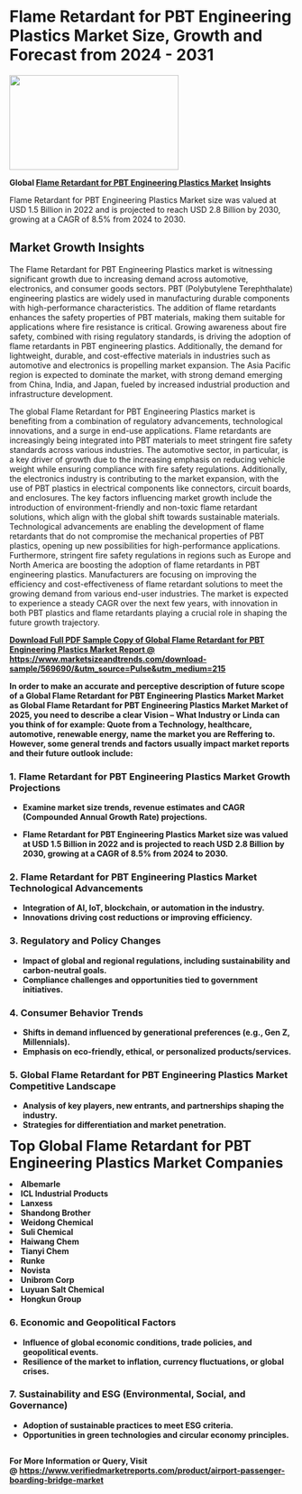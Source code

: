 <H1>Flame Retardant for PBT Engineering Plastics Market Size, Growth and Forecast from 2024 - 2031</H1><img class="aligncenter size-medium wp-image-584254" src="https://thirdeyenews.in/wp-content/uploads/2024/09/Global-Market-Research-300x168.jpeg" alt="" width="300" height="168" /><p><strong>Global&nbsp;<a href="https://www.marketsizeandtrends.com/download-sample/569690/&amp;utm_source=Pulse&amp;utm_medium=215">Flame Retardant for PBT Engineering Plastics Market</a> Insights</strong></p><p>Flame Retardant for PBT Engineering Plastics Market size was valued at USD 1.5 Billion in 2022 and is projected to reach USD 2.8 Billion by 2030, growing at a CAGR of 8.5% from 2024 to 2030.</p><p><h2>Market Growth Insights</h2> <p>The Flame Retardant for PBT Engineering Plastics market is witnessing significant growth due to increasing demand across automotive, electronics, and consumer goods sectors. PBT (Polybutylene Terephthalate) engineering plastics are widely used in manufacturing durable components with high-performance characteristics. The addition of flame retardants enhances the safety properties of PBT materials, making them suitable for applications where fire resistance is critical. Growing awareness about fire safety, combined with rising regulatory standards, is driving the adoption of flame retardants in PBT engineering plastics. Additionally, the demand for lightweight, durable, and cost-effective materials in industries such as automotive and electronics is propelling market expansion. The Asia Pacific region is expected to dominate the market, with strong demand emerging from China, India, and Japan, fueled by increased industrial production and infrastructure development.</p> <p><strong><a href="#"></a></strong></p> <p>The global Flame Retardant for PBT Engineering Plastics market is benefiting from a combination of regulatory advancements, technological innovations, and a surge in end-use applications. Flame retardants are increasingly being integrated into PBT materials to meet stringent fire safety standards across various industries. The automotive sector, in particular, is a key driver of growth due to the increasing emphasis on reducing vehicle weight while ensuring compliance with fire safety regulations. Additionally, the electronics industry is contributing to the market expansion, with the use of PBT plastics in electrical components like connectors, circuit boards, and enclosures. The key factors influencing market growth include the introduction of environment-friendly and non-toxic flame retardant solutions, which align with the global shift towards sustainable materials. Technological advancements are enabling the development of flame retardants that do not compromise the mechanical properties of PBT plastics, opening up new possibilities for high-performance applications. Furthermore, stringent fire safety regulations in regions such as Europe and North America are boosting the adoption of flame retardants in PBT engineering plastics. Manufacturers are focusing on improving the efficiency and cost-effectiveness of flame retardant solutions to meet the growing demand from various end-user industries. The market is expected to experience a steady CAGR over the next few years, with innovation in both PBT plastics and flame retardants playing a crucial role in shaping the future growth trajectory.</p> <p><strong><a href="#"></p><p><span class=""><strong>Download Full PDF Sample Copy of Global Flame Retardant for PBT Engineering Plastics Market Report</strong> @ <a href="https://www.marketsizeandtrends.com/download-sample/569690/&amp;utm_source=Pulse&amp;utm_medium=215" target="_blank">https://www.marketsizeandtrends.com/download-sample/569690/&amp;utm_source=Pulse&amp;utm_medium=215</a></span></p><p>In order to make an accurate and perceptive description of future scope of a Global&nbsp;Flame Retardant for PBT Engineering Plastics Market Market as Global&nbsp;Flame Retardant for PBT Engineering Plastics Market Market of 2025, you need to describe a clear Vision &ndash; What Industry or Linda can you think of for example: Quote from a Technology, healthcare, automotive, renewable energy, name the market you are Reffering to. However, some general trends and factors usually impact market reports and their future outlook include:</p><h3>1.&nbsp;<strong>Flame Retardant for PBT Engineering Plastics Market Growth Projections</strong></h3><ul><li>Examine market size trends, revenue estimates and CAGR (Compounded Annual Growth Rate) projections.</li><li><p>Flame Retardant for PBT Engineering Plastics Market size was valued at USD 1.5 Billion in 2022 and is projected to reach USD 2.8 Billion by 2030, growing at a CAGR of 8.5% from 2024 to 2030.</p></li></ul><h3>2.&nbsp;<strong>Flame Retardant for PBT Engineering Plastics Market Technological Advancements</strong></h3><ul><li>Integration of AI, IoT, blockchain, or automation in the industry.</li><li>Innovations driving cost reductions or improving efficiency.</li></ul><h3>3.&nbsp;<strong>Regulatory and Policy Changes</strong></h3><ul><li>Impact of global and regional regulations, including sustainability and carbon-neutral goals.</li><li>Compliance challenges and opportunities tied to government initiatives.</li></ul><h3>4.&nbsp;<strong>Consumer Behavior Trends</strong></h3><ul><li>Shifts in demand influenced by generational preferences (e.g., Gen Z, Millennials).</li><li>Emphasis on eco-friendly, ethical, or personalized products/services.</li></ul><h3>5.&nbsp;<strong>Global Flame Retardant for PBT Engineering Plastics Market Competitive Landscape</strong></h3><ul><li>Analysis of key players, new entrants, and partnerships shaping the industry.</li><li>Strategies for differentiation and market penetration.</li></ul><p data-pm-slice="1 1 []"><span style="color: inherit; font-family: inherit; font-size: 25px;">Top Global Flame Retardant for PBT Engineering Plastics Market Companies</span></p><div class="" data-test-id=""><p><li>Albemarle</li><li> ICL Industrial Products</li><li> Lanxess</li><li> Shandong Brother</li><li> Weidong Chemical</li><li> Suli Chemical</li><li> Haiwang Chem</li><li> Tianyi Chem</li><li> Runke</li><li> Novista</li><li> Unibrom Corp</li><li> Luyuan Salt Chemical</li><li> Hongkun Group</li></p></div><h3>6.&nbsp;<strong>Economic and Geopolitical Factors</strong></h3><ul><li>Influence of global economic conditions, trade policies, and geopolitical events.</li><li>Resilience of the market to inflation, currency fluctuations, or global crises.</li></ul><h3>7.&nbsp;<strong>Sustainability and ESG (Environmental, Social, and Governance)</strong></h3><ul><li>Adoption of sustainable practices to meet ESG criteria.</li><li>Opportunities in green technologies and circular economy principles.</li></ul><h2><strong style="font-size: 14px;">For More Information or Query, Visit @&nbsp;</strong><a style="background-color: #ffffff; font-size: 14px;" href="https://www.marketsizeandtrends.com/report/flame-retardant-for-pbt-engineering-plastics-market/" target="_blank">https://www.verifiedmarketreports.com/product/airport-passenger-boarding-bridge-market</a></h2>
